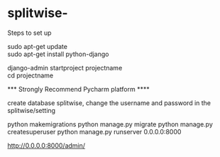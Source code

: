 # splitwise-

Steps to set up  

sudo apt-get update  
sudo apt-get install python-django  

django-admin startproject projectname  
cd projectname  

*** Strongly Recommend Pycharm platform ****

create database splitwise, change the username and password in the splitwise/setting

python makemigrations
python manage.py migrate
python manage.py createsuperuser
python manage.py runserver 0.0.0.0:8000

http://0.0.0.0:8000/admin/


